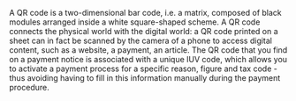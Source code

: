 A QR code is a two-dimensional bar code, i.e. a matrix, composed of black modules arranged inside a white square-shaped scheme. A QR code connects the physical world with the digital world: a QR code printed on a sheet can in fact be scanned by the camera of a phone to access digital content, such as a website, a payment, an article.
The QR code that you find on a payment notice is associated with a unique IUV code, which allows you to activate a payment process for a specific reason, figure and tax code - thus avoiding having to fill in this information manually during the payment procedure.